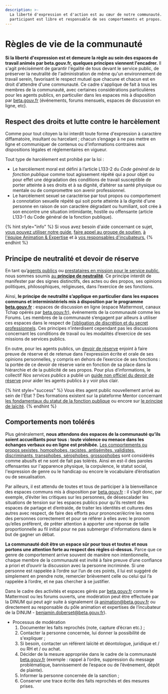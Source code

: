```yaml
---
description: >-
  La liberté d'expression et d'action est au cœur de notre communauté. Chaque
  participant est libre et responsable de ses comportements et propos.
---
```


# Règles de vie de la communauté

**Si la liberté d'expression est et demeure la règle au sein des espaces de travail animés par beta.gouv.fr, quelques principes viennent l'encadrer.** Il s'agit précisément de garantir l'égalité de tous devant le service public, de préserver la neutralité de l'administration de même qu'un environnement de travail serein, favorisant le respect mutuel que chacune et chacun est en droit d'attendre d'une communauté. Ce cadre s'applique de fait à tous les membres de la communauté, avec certaines considérations particulières pour les agents publics, en particulier dans les espaces mis à disposition par [beta.gouv.fr](http://beta.gouv.fr) (événements, forums mensuels, espaces de discussion en ligne, etc).

## Respect des droits et lutte contre le harcèlement

Comme pour tout citoyen la loi interdit toute forme d'expression à caractère diffamatoire, insultant ou harcelant ; chacun s’engage à ne pas mettre en ligne et communiquer de contenus ou d'informations contraires aux dispositions légales et réglementaires en vigueur.&#x20;

Tout type de harcèlement est prohibé par la loi :

* Le harcèlement moral est défini à l’article L133-2 du _Code général de la fonction publique_ comme tout agissement répété qui a pour objet ou pour effet une dégradation des conditions de travail susceptible de porter atteinte à ses droits et à sa dignité, d’altérer sa santé physique ou mentale ou de compromettre son avenir professionnel.
* Le harcèlement sexuel se caractérise par tout propos ou comportement à connotation sexuelle répété qui soit porte atteinte à la dignité d'une personne en raison de son caractère dégradant ou humiliant, soit crée à son encontre une situation intimidante, hostile ou offensante (article L133-1 du Code général de la fonction publique).

{% hint style="info" %}
Si vous avez besoin d'aide concernant ce sujet, [vous pouvez utiliser notre guide](../../travailler-chez-beta.gouv.fr/vie-quotidienne-et-bien-etre/gerer-des-situations-comliquees/), [faire appel au groupe de soutien](../../travailler-chez-beta.gouv.fr/vie-quotidienne-et-bien-etre/gerer-des-situations-comliquees/le-groupe-de-soutien.md), [à l'équipe Animation & Expertise](https://doc.incubateur.net/communaute/nous-contacter/besoin-daide) et à [vos responsables d'incubateurs.](https://beta.gouv.fr/incubateurs/)
{% endhint %}

## Principe de neutralité et devoir de réserve

En tant qu’[agents publics](https://www.legifrance.gouv.fr/codes/article_lc/LEGIARTI000044427911) ou [prestataires en mission pour le service public](https://www.legifrance.gouv.fr/jorf/id/JORFTEXT000043964778/), nous sommes soumis [au ](https://www.service-public.fr/particuliers/vosdroits/F530)[**principe de neutralité**](https://www.service-public.fr/particuliers/vosdroits/F530). Ce principe interdit de manifester par des signes distinctifs, des actes ou des propos, ses opinions politiques, philosophiques, religieuses, dans l’exercice de ses fonctions.&#x20;

Ainsi, **le principe de neutralité s’applique en particulier dans les espaces communs et interministériels mis à disposition par le programme** [**beta.gouv.fr**](http://beta.gouv.fr) : espaces de discussion en ligne (espace Mattermost, canaux Tchap opérés par [beta.gouv.fr](http://beta.gouv.fr)), événements de la communauté comme les Forums. Les membres de la communauté s’engagent par ailleurs à utiliser ces espaces dans le respect de [l’obligation de discrétion et du secret professionnels](https://www.service-public.fr/particuliers/vosdroits/F530). Ces principes n’interdisent cependant pas les discussions concernant les conditions de travail ou les modalités d’exercice de ses missions de services publics.&#x20;

En outre, pour les agents publics, un [devoir de réserve](https://www.service-public.fr/particuliers/vosdroits/F530) enjoint à faire preuve de réserve et de retenue dans l'expression écrite et orale de ses opinions personnelles, y compris en dehors de l’exercice de ses fonctions : la portée de ce devoir de réserve varie en fonction de sa place dans la hiérarchie et de la publicité de ses propos. Pour plus d’informations, le collectif _Nos services publics_ a publié un [guide non officiel du devoir de réserve](https://nosservicespublics.fr/guide_devoir_reserve) pour aider les agents publics à y voir plus clair.

{% hint style="success" %}
Vous êtes agent public nouvellement arrivé au sein de l'État ? Des formations existent sur la plateforme Mentor concernant [les fondamentaux du statut de la fonction publique](https://mentor.gouv.fr/local/catalog/pages/training.php?trainingid=168) ou encore sur [le principe de laïcité](https://mentor.gouv.fr/local/catalog/pages/training.php?trainingid=369).
{% endhint %}

## Comportements non tolérés

Plus généralement, **nous attendons des espaces de la communauté qu’ils soient accueillants pour tous : toute violence ou menace dans les échanges verbaux ou en ligne est prohibée.** [Les comportements ou propos sexistes, homophobes, racistes, antisémites, validistes, discriminants, transphobes, sérophobes, grossophobes](https://www.service-public.fr/particuliers/vosdroits/F38175) sont considérés comme abusifs et ne sont de fait pas tolérés. Ainsi en est-il des paroles offensantes sur l'apparence physique, la corpulence, le statut social, l'expression de genre ou le handicap ou encore le vocabulaire d’érotisation ou de sexualisation.

Par ailleurs, il est attendu de toutes et tous de participer à la bienveillance des espaces communs mis à disposition par [beta.gouv.fr](http://beta.gouv.fr) : il s’agit donc, par exemple, d’éviter les critiques sur les personnes, de désescalader les situations de tension sur les espaces publics pour qu’ils restent des espaces de partage et d’entraide, de traiter les identités et cultures des autres avec respect, de faire des efforts pour prononcer/écrire les noms des personnes correctement et pour se référer à elles avec le pronom qu’elles préfèrent, de prêter attention à apporter une réponse de taille proportionnelle au fil initial pour ne pas submerger d’informations dans le but de gagner un débat.

**La communauté doit être un espace sûr pour tous et toutes et nous portons une attention forte au respect des règles ci-dessus.** Parce que ce genre de comportement arrive souvent de manière non intentionnelle, chaque membre de la communauté est invité à faire preuve d’une confiance a priori et d’ouvrir la discussion avec la personne incriminée. Si une personne est rappelée à l’ordre sur l’un de ces points, il lui est suggéré de simplement en prendre note, remercier brièvement celle ou celui qui l’a rappelée à l’ordre, et ne pas chercher à se justifier.&#x20;

Dans le cadre des activités et espaces gérés par [beta.gouv.fr](http://beta.gouv.fr) comme le Mattermost ou les forums ouverts, une modération peut être effectuée par la DINUM qui peut agir suite à signalement (à [animation@beta.gouv.fr](mailto:animation@beta.gouv.fr) ou directement au responsable du pôle animation et expertises de l’incubateur de la DINUM - [benjamin.doberset@beta.gouv.fr](mailto:benjamin.doberset@beta.gouv.fr)).

* Processus de modération
  1. Documenter les faits reprochés (note, capture d’écran etc.) ;
  2. Contacter la personne concernée, lui donner la possibilité de s'expliquer ;
  3. Si besoin, contacter un référent laïcité et déontologue, juridique et / ou RH et / ou achat.
  4. Décider de la mesure appropriée dans le cadre de la communauté [beta.gouv.fr](http://beta.gouv.fr) (exemple : rappel à l’ordre, suppression du message problématique, bannissement de l’espace ou de l’événement, dépôt de plainte).
  5. Informer la personne concernée de la sanction ;
  6. Conserver une trace écrite des faits reprochés et des mesures prises.



